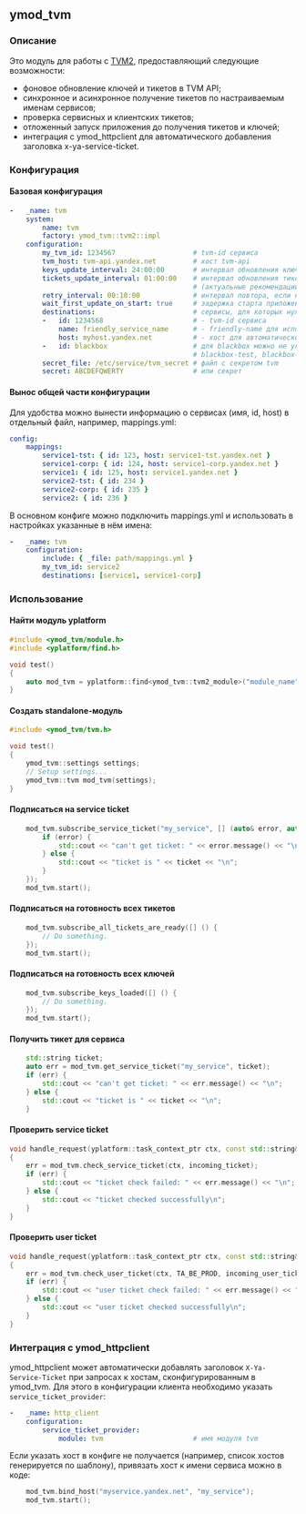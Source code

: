 ## ymod_tvm
### Описание
Это модуль для работы с [TVM2](https://wiki.yandex-team.ru/passport/tvm2/), предоставляющий следующие возможности:
* фоновое обновление ключей и тикетов в TVM API;
* синхронное и асинхронное получение тикетов по настраиваемым именам сервисов;
* проверка сервисных и клиентских тикетов;
* отложенный запуск приложения до получения тикетов и ключей;
* интеграция с ymod_httpclient для автоматического добавления заголовка x-ya-service-ticket.

### Конфигурация
#### Базовая конфигурация
```yaml
-   _name: tvm
    system:
        name: tvm
        factory: ymod_tvm::tvm2::impl
    configuration:
        my_tvm_id: 1234567                   # tvm-id сервиса
        tvm_host: tvm-api.yandex.net         # хост tvm-api
        keys_update_interval: 24:00:00       # интервал обновления ключей, рекомендуется не реже раза в сутки
        tickets_update_interval: 01:00:00    # интервал обновления тикетов, рекомендуется не реже раза в час
                                             # (актуальные рекомендации можно найти в документации TVM2)
        retry_interval: 00:10:00             # интервал повтора, если не удалось получить ключи/тикеты
        wait_first_update_on_start: true     # задержка старта приложения до загрузки тикетов
        destinations:                        # сервисы, для которых нужны тикеты
        -   id: 1234568                      # - tvm-id сервиса
            name: friendly_service_name      # - friendly-name для использования в коде
            host: myhost.yandex.net          # - хост для автоматической отправки заголовка x-ya-service-ticket (см ниже)
        -   id: blackbox                     # для blackbox можно не указывать id, поддерживаются также
                                             # blackbox-test, blackbox-corp, blackbox-corp-test, blackbox-stress, blackbox-mimino
        secret_file: /etc/service/tvm_secret # файл с секретом tvm
        secret: ABCDEFQWERTY                 # или секрет
```
#### Вынос общей части конфигурации
Для удобства можно вынести информацию о сервисах (имя, id, host) в отдельный файл, например, mappings.yml:
```yaml
config:
    mappings:
        service1-tst: { id: 123, host: service1-tst.yandex.net }
        service1-corp: { id: 124, host: service1-corp.yandex.net }
        service1: { id: 125, host: service1.yandex.net }
        service2-tst: { id: 234 }
        service2-corp: { id: 235 }
        service2: { id: 236 }
```
В основном конфиге можно подключить mappings.yml и использовать в настройках указанные в нём имена:
```yaml
-   _name: tvm
    configuration:
        include: { _file: path/mappings.yml }
        my_tvm_id: service2
        destinations: [service1, service1-corp]
```

### Использование
#### Найти модуль yplatform
```cpp
#include <ymod_tvm/module.h>
#include <yplatform/find.h>

void test()
{
    auto mod_tvm = yplatform::find<ymod_tvm::tvm2_module>("module_name");
}
```
#### Создать standalone-модуль
```cpp
#include <ymod_tvm/tvm.h>

void test()
{
    ymod_tvm::settings settings;
    // Setup settings...
    ymod_tvm::tvm mod_tvm(settings);
}
```
#### Подписаться на service ticket
```cpp
    mod_tvm.subscribe_service_ticket("my_service", [] (auto& error, auto& ticket) {
        if (error) {
            std::cout << "can't get ticket: " << error.message() << "\n";
        } else {
            std::cout << "ticket is " << ticket << "\n";
        }
    });
    mod_tvm.start();
```
#### Подписаться на готовность всех тикетов
```cpp
    mod_tvm.subscribe_all_tickets_are_ready([] () {
        // Do something.
    });
    mod_tvm.start();
```
#### Подписаться на готовность всех ключей
```cpp
    mod_tvm.subscribe_keys_loaded([] () {
        // Do something.
    });
    mod_tvm.start();
```
#### Получить тикет для сервиса
```cpp
    std::string ticket;
    auto err = mod_tvm.get_service_ticket("my_service", ticket);
    if (err) {
        std::cout << "can't get ticket: " << err.message() << "\n";
    } else {
        std::cout << "ticket is " << ticket << "\n";
    }
```
#### Проверить service ticket
```cpp
void handle_request(yplatform::task_context_ptr ctx, const std::string& incoming_ticket)
{
    err = mod_tvm.check_service_ticket(ctx, incoming_ticket);
    if (err) {
        std::cout << "ticket check failed: " << err.message() << "\n";
    } else {
        std::cout << "ticket checked successfully\n";
    }
}
```
#### Проверить user ticket
```cpp
void handle_request(yplatform::task_context_ptr ctx, const std::string& incoming_user_ticket)
{
    err = mod_tvm.check_user_ticket(ctx, TA_BE_PROD, incoming_user_ticket);
    if (err) {
        std::cout << "user ticket check failed: " << err.message() << "\n";
    } else {
        std::cout << "user ticket checked successfully\n";
    }
}
```
### Интеграция с ymod_httpclient
ymod_httpclient может автоматически добавлять заголовок ```X-Ya-Service-Ticket``` при запросах к хостам, сконфигурированным в ymod_tvm. Для этого в конфигурации клиента необходимо указать ```service_ticket_provider```:
```yaml
-   _name: http_client
    configuration:
        service_ticket_provider:
            module: tvm                      # имя модуля tvm
```
Если указать хост в конфиге не получается (например, список хостов генерируется по шаблону), привязать хост к имени сервиса можно в коде:
```cpp
    mod_tvm.bind_host("myservice.yandex.net", "my_service");
    mod_tvm.start();
```